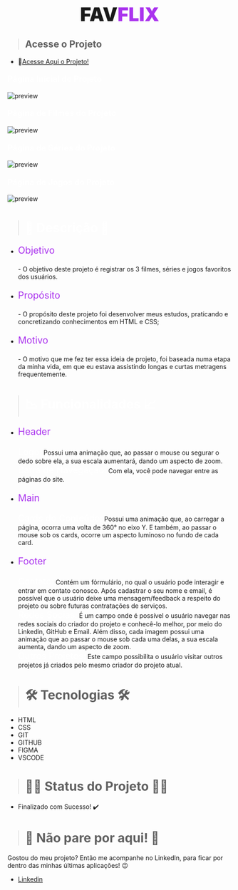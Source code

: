 # <h1 style="font-weight:900;font-size:3em; display:flex; justify-content:center;">FAV<span style="color:#aa33ee;">FLIX</span></h1>

> <h2>Acesse o Projeto</h2>

- 🔗[Acesse Aqui o Projeto!](https://thasyo.github.io/fav-flix/)

#### <span style="color: #fff; font-size:1.3em;">Página Inicial do Projeto</span>
![preview](./.github/pagina-inicial.gif)

#### <span style="color: #fff; font-size:1.3em;">Página de Filmes do Projeto</span>
![preview](./.github/filmes.gif)

#### <span style="color: #fff; font-size:1.3em;">Página de Séries do Projeto</span>
![preview](./.github/series.gif)

#### <span style="color: #fff; font-size:1.3em;">Página de Jogos do Projeto</span>
![preview](./.github/jogos.gif)

> <h1 style="color:#fff;">📃 Descrição 📃</h1>

- <p style="color:#aa33ee; font-size:1.5em;">Objetivo</p> - O objetivo deste projeto é registrar os 3 filmes, séries e jogos favoritos dos usuários.

-  <p style="color:#aa33ee; font-size:1.5em;">Propósito</p>  - O propósito deste projeto foi desenvolver meus estudos, praticando e concretizando conhecimentos em HTML e CSS;

-  <p style="color:#aa33ee; font-size:1.5em;">Motivo</p>  - O motivo que me fez ter essa ideia de projeto, foi baseada numa etapa da minha vida, em que eu estava assistindo longas e curtas metragens frequentemente.

> <h1 style="color:#fff;"> 📉 Funcionalidades 📈</h1>

-  <p style="color:#aa33ee; font-size:1.5em;">Header</p>
    <span style="font-size:20px; color:#fff;">Logo:</span> Possui uma animação que, ao passar o mouse ou segurar o dedo sobre ela, a sua escala aumentará, dando um aspecto de zoom. <br/>
    <span style="font-size:20px; color:#fff;">Barra de Navegação:</span> Com ela, você pode navegar entre as páginas do site.

-  <p style="color:#aa33ee; font-size:1.5em;">Main</p>
    <span style="font-size:20px; color:#fff;">Cards do Conteúdo:</span> Possui uma animação que, ao carregar a página, ocorra uma volta de 360° no eixo Y. E também, ao passar o mouse sob os cards, ocorre um aspecto luminoso no fundo de cada card. 

-  <p style="color:#aa33ee; font-size:1.5em;">Footer</p>
    <span style="font-size:20px; color:#fff;">Contato:</span> Contém um fórmulário, no qual o usuário pode interagir e entrar em contato conosco. Após cadastrar o seu nome e email, é possível que o usuário deixe uma mensagem/feedback a respeito do projeto ou sobre futuras contratações de serviços. <br/>
    <span style="font-size:20px; color:#fff;">Redes Socias:</span> É um campo onde é possível o usuário navegar nas redes sociais do criador do projeto e conhecê-lo melhor, por meio do Linkedin, GitHub e Email. Além disso, cada imagem possui uma animação que ao passar o mouse sob cada uma delas, a sua escala aumenta, dando um aspecto de zoom. <br/>
    <span style="font-size:20px; color:#fff;">Outros Projetos:</span> Este campo possibilita o usuário visitar outros projetos já criados pelo mesmo criador do projeto atual.

> <h1>🛠️ Tecnologias 🛠️</h1>

- HTML
- CSS
- GIT
- GITHUB
- FIGMA
- VSCODE

> <h1>👨‍💻 Status do Projeto 👨‍💻</h1>

- Finalizado com Sucesso! ✔️

> <h1>🛑 Não pare por aqui! 🛑</h1>

Gostou do meu projeto? Então me acompanhe no LinkedIn, para ficar por dentro das minhas últimas aplicações! 😉

- [Linkedin](https://www.linkedin.com/in/thasyo-peres-63aa27235/)

